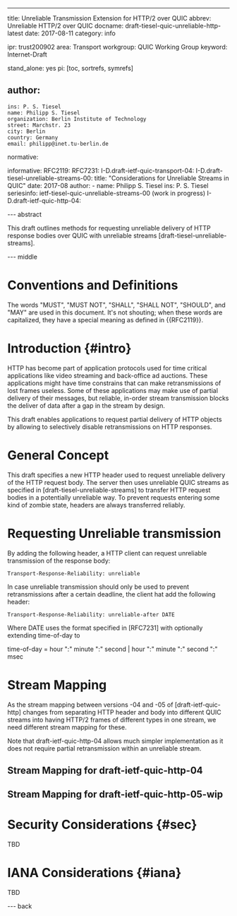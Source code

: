 ---
title: Unreliable Transmission Extension for HTTP/2 over QUIC
abbrev: Unreliable HTTP/2 over QUIC
docname: draft-tiesel-quic-unreliable-http-latest
date: 2017-08-11
category: info

ipr: trust200902
area: Transport
workgroup: QUIC Working Group
keyword: Internet-Draft

stand_alone: yes
pi: [toc, sortrefs, symrefs]

author:
 -
    ins: P. S. Tiesel
    name: Philipp S. Tiesel
    organization: Berlin Institute of Technology
    street: Marchstr. 23
    city: Berlin
    country: Germany
    email: philipp@inet.tu-berlin.de

normative:

informative:
  RFC2119:
  RFC7231:
  I-D.draft-ietf-quic-transport-04:
  I-D.draft-tiesel-unreliable-streams-00:
    title: "Considerations for Unreliable Streams in QUIC"
    date: 2017-08
    author:
      -
        name: Philipp S. Tiesel
        ins: P. S. Tiesel
    seriesinfo:
      ietf-tiesel-quic-unreliable-streams-00 (work in progress)
  I-D.draft-ietf-quic-http-04:

--- abstract

This draft outlines methods for requesting unreliable delivery
of HTTP response bodies over QUIC with unreliable streams [draft-tiesel-unreliable-streams].

--- middle

Conventions and Definitions
===========================

The words "MUST", "MUST NOT", "SHALL", "SHALL NOT", "SHOULD", and
"MAY" are used in this document. It's not shouting; when these
words are capitalized, they have a special meaning as defined
in {{RFC2119}}.



Introduction        {#intro}
============

HTTP has become part of application protocols used for time critical
applications like video streaming and back-office ad auctions.
These applications might have time constrains that can make
retransmissions of lost frames useless. 
Some of these applications may make use of partial delivery of
their messages, but reliable, in-order stream transmission blocks
the deliver of data after a gap in the stream by design.

This draft enables applications to request partial delivery of HTTP
objects by allowing to selectively disable retransmissions on HTTP 
responses.


General Concept
===============

This draft specifies a new HTTP header used to request unreliable
delivery of the HTTP request body. 
The server then uses unreliable QUIC streams as specified in
[draft-tiesel-unreliable-streams] to transfer HTTP request bodies
in a potentially unreliable way.
To prevent requests entering some kind of zombie state, headers
are always transferred reliably.


Requesting Unreliable transmission
==================================

By adding the following header, a HTTP client can request unreliable
transmission of the response body:

    Transport-Response-Reliability: unreliable

In case unreliable transmission should only be used to prevent
retransmissions after a certain deadline, the client hat add the following header:

    Transport-Response-Reliability: unreliable-after DATE

Where DATE uses the format specified in [RFC7231] with optionally
extending time-of-day to

   time-of-day = hour ":" minute ":" second
                | hour ":" minute ":" second ":" msec


Stream Mapping
==============

As the stream mapping between versions -04 and -05 of
[draft-ietf-quic-http] changes from separating
HTTP header and body into different QUIC streams into
having HTTP/2 frames of different types in one stream,
we need different stream mapping for these.

Note that draft-ietf-quic-http-04 allows much simpler
implementation as it does not require partial retransmission
within an unreliable stream.

Stream Mapping for draft-ietf-quic-http-04
------------------------------------------

Stream Mapping for draft-ietf-quic-http-05-wip
----------------------------------------------


Security Considerations {#sec}
=======================

TBD



IANA Considerations {#iana}
===================

TBD



--- back



